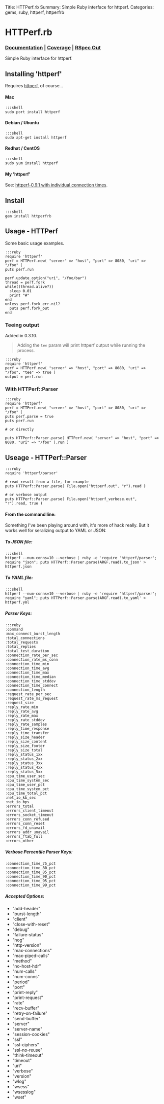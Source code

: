 Title: HTTPerf.rb
Summary: Simple Ruby interface for httperf.
Categories: gems, ruby, httperf, httperfrb

# HTTPerf.rb

### [Documentation](http://rubyops.github.com/httperfrb/doc/) | [Coverage](http://rubyops.github.com/httperfrb/coverage/) | [RSpec Out](https://github.com/rubyops/httperfrb/blob/master/RSPECOUT.md)

Simple Ruby interface for httperf.

## Installing 'httperf'

Requires [httperf](/httperf), of course...

#### Mac

    :::shell
    sudo port install httperf

#### Debian / Ubuntu

    :::shell
    sudo apt-get install httperf

#### Redhat / CentOS

    :::shell
    sudo yum install httperf
    
#### My 'httperf'

See: [httperf-0.9.1 with individual connection times](/httperf-0-9-1-with-individual-connection-times).

## Install

    :::shell
    gem install httperfrb

## Usage - HTTPerf

Some basic usage examples.

    :::ruby
    require 'httperf'
    perf = HTTPerf.new( "server" => "host", "port" => 8080, "uri" => "/foo" )
    puts perf.run

    perf.update_option("uri", "/foo/bar")
    thread = perf.fork
    while((thread.alive?))
      sleep 0.01
      print "#"
    end
    unless perf.fork_err.nil?
      puts perf.fork_out
    end

### Teeing output

Added in 0.3.10.

> Adding the `tee` param will print httperf output while running the process.

    :::ruby
    require 'httperf'
    perf = HTTPerf.new( "server" => "host", "port" => 8080, "uri" => "/foo", "tee" => true )
    output = perf.run

### With HTTPerf::Parser

    :::ruby
    require 'httperf'
    perf = HTTPerf.new( "server" => "host", "port" => 8080, "uri" => "/foo" )
    puts perf.parse = true
    puts perf.run

    # or directly

    puts HTTPerf::Parser.parse( HTTPerf.new( "server" => "host", "port" => 8080, "uri" => "/foo" ).run )

## Useage - HTTPerf::Parser

    :::ruby
    require 'httperf/parser' 
     
    # read result from a file, for example   
    puts HTTPerf::Parser.parse( File.open("httperf.out", "r").read )
    
    # or verbose output
    puts HTTPerf::Parser.parse( File.open("httperf_verbose.out", "r").read, true )
    
#### From the command line:

Something I've been playing around with, it's more of hack really. But it works well for seralizing output to YAML or JSON:

##### To JSON file:

    :::shell
    httperf --num-conns=10 --verbose | ruby -e 'require "httperf/parser"; require "json"; puts HTTPerf::Parser.parse(ARGF.read).to_json' > httperf.json

##### To YAML file:

    :::shell
    httperf --num-conns=10 --verbose | ruby -e 'require "httperf/parser"; require "yaml"; puts HTTPerf::Parser.parse(ARGF.read).to_yaml' > httperf.yml



##### Parser Keys: 

    :::ruby
    :command
    :max_connect_burst_length
    :total_connections
    :total_requests
    :total_replies
    :total_test_duration
    :connection_rate_per_sec
    :connection_rate_ms_conn
    :connection_time_min
    :connection_time_avg
    :connection_time_max
    :connection_time_median
    :connection_time_stddev
    :connection_time_connect
    :connection_length
    :request_rate_per_sec
    :request_rate_ms_request
    :request_size
    :reply_rate_min
    :reply_rate_avg
    :reply_rate_max
    :reply_rate_stddev
    :reply_rate_samples
    :reply_time_response
    :reply_time_transfer
    :reply_size_header
    :reply_size_content
    :reply_size_footer
    :reply_size_total
    :reply_status_1xx
    :reply_status_2xx
    :reply_status_3xx
    :reply_status_4xx
    :reply_status_5xx
    :cpu_time_user_sec
    :cpu_time_system_sec
    :cpu_time_user_pct
    :cpu_time_system_pct
    :cpu_time_total_pct
    :net_io_kb_sec
    :net_io_bps
    :errors_total
    :errors_client_timeout
    :errors_socket_timeout
    :errors_conn_refused
    :errors_conn_reset
    :errors_fd_unavail
    :errors_addr_unavail
    :errors_ftab_full
    :errors_other

##### Verbose Percentile Parser Keys:

    :connection_time_75_pct
    :connection_time_80_pct
    :connection_time_85_pct
    :connection_time_90_pct
    :connection_time_95_pct
    :connection_time_99_pct


##### Accepted Options:

- "add-header"
- "burst-length"
- "client"
- "close-with-reset"
- "debug"
- "failure-status"
- "hog"
- "http-version"
- "max-connections"
- "max-piped-calls"
- "method"
- "no-host-hdr"
- "num-calls"
- "num-conns"
- "period"
- "port"
- "print-reply"
- "print-request"
- "rate"
- "recv-buffer"
- "retry-on-failure"
- "send-buffer"
- "server"
- "server-name"
- "session-cookies"
- "ssl"
- "ssl-ciphers"
- "ssl-no-reuse"
- "think-timeout"
- "timeout"
- "uri"
- "verbose"
- "version"
- "wlog"
- "wsess"
- "wsesslog"
- "wset"

